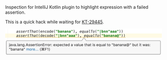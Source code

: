 Inspection for IntelliJ Kotlin plugin to highlight expression with a failed assertion.

This is a quick hack while waiting for [KT-29445](https://youtrack.jetbrains.com/issue/KT-29445).

![screenshot]

[screenshot]: https://raw.githubusercontent.com/dkandalov/kotlin-failed-line-inspection/master/screenshot.jpg
